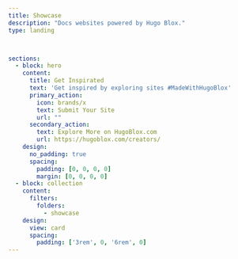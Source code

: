 ```yaml
---
title: Showcase
description: "Docs websites powered by Hugo Blox."
type: landing



sections:
  - block: hero
    content:
      title: Get Inspirated
      text: 'Get inspired by exploring sites #MadeWithHugoBlox'
      primary_action:
        icon: brands/x
        text: Submit Your Site
        url: ""
      secondary_action:
        text: Explore More on HugoBlox.com
        url: https://hugoblox.com/creators/
    design:
      no_padding: true
      spacing:
        padding: [0, 0, 0, 0]
        margin: [0, 0, 0, 0]
  - block: collection
    content:
      filters:
        folders:
          - showcase
    design:
      view: card
      spacing:
        padding: ['3rem', 0, '6rem', 0]
---
```

